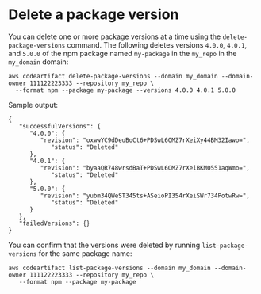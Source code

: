 # Delete a package version<a name="delete-package"></a>

You can delete one or more package versions at a time using the `delete-package-versions` command\. The following deletes versions `4.0.0`, `4.0.1`, and `5.0.0` of the npm package named `my-package` in the `my_repo` in the `my_domain` domain:

```
aws codeartifact delete-package-versions --domain my_domain --domain-owner 111122223333 --repository my_repo \
  --format npm --package my-package --versions 4.0.0 4.0.1 5.0.0
```

Sample output:

```
{
   "successfulVersions": {
      "4.0.0": {
         "revision": "oxwwYC9dDeuBoCt6+PDSwL6OMZ7rXeiXy44BM32Iawo=",
            "status": "Deleted"
      },
      "4.0.1": {
         "revision": "byaaQR748wrsdBaT+PDSwL6OMZ7rXeiBKM0551aqWmo=",
            "status": "Deleted"
      },
      "5.0.0": {
         "revision": "yubm34QWeST345ts+ASeioPI354rXeiSWr734PotwRw=",
            "status": "Deleted"
      }
   },
   "failedVersions": {}
}
```

You can confirm that the versions were deleted by running `list-package-versions` for the same package name:

```
aws codeartifact list-package-versions --domain my_domain --domain-owner 111122223333 --repository my_repo \
   --format npm --package my-package
```
